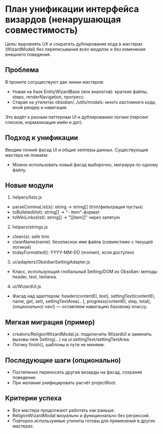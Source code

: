 # План унификации интерфейса визардов (ненарушающая совместимость)

Цель: выровнять UX и сократить дублирование кода в мастерах (WizardModal) без переписывания всех модалок и без изменения внешнего поведения.

## Проблема
В проекте сосуществуют две линии мастеров:
- Новая на базе EntityWizardBase (или аналогов): краткие файлы, steps, renderNavigation, прогресс.
- Старая на утилитах obsidian/../utils/modals: много кастомного кода, иной рендер и навигация.

Это ведёт к разным паттернам UI и дублированию логики (парсинг списков, нормализация имён и дат).

## Подход к унификации
Вводим тонкий фасад UI и общие хелперы данных. Существующие мастера не ломаем: 
- Можно использовать новый фасад выборочно, мигрируя по одному файлу.

## Новые модули
1) helpers/lists.js
- parseCommaList(s): string -> string[] (trim/фильтрация пустых)
- toBulleted(list): string[] -> "- item"-формат
- toWikiLinks(list): string[] -> "[[item]]" через запятую

2) helpers/strings.js
- clean(s): safe trim
- cleanName(name): безопасное имя файла (совместимо с текущей логикой)
- todayFormatted(): YYYY-MM-DD (moment, если доступен)

3) ui/adapters/ObsidianSettingAdapter.js
- Класс, использующий глобальный Setting/DOM из Obsidian: методы header, text, textarea.

4) ui/WizardUI.js
- Фасад над адаптером: header(contentEl, text), settingText(contentEl, name, get, set), settingTextArea(...), progress(contentEl, step, total), (опционально) nav() — оставляем навигацию базовому классу.

## Мягкая миграция (пример)
- creators/ReligionWizardModal.js: подключить WizardUI и заменить вызовы new Setting(...) на ui.settingText/settingTextArea.
- Логику finish(), шаблоны и пути не меняем.

## Последующие шаги (опционально)
- Постепенно переносить другие визарды на фасад, сохраняя поведение.
- При желании унифицировать расчёт projectRoot.

## Критерии успеха
- Все мастера продолжают работать как раньше.
- ReligionWizardModal визуально и функционально без регрессий.
- Повторно используемые утилиты готовы для применения в других мастерах.
